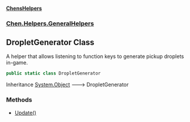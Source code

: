 
#### [ChensHelpers](./index 'index')

### [Chen.Helpers.GeneralHelpers](./ETEQ0RLckShPNesJc2reiw 'Chen.Helpers.GeneralHelpers')

## DropletGenerator Class
A helper that allows listening to function keys to generate pickup droplets in-game.  
```csharp
public static class DropletGenerator
```
Inheritance [System.Object](https://docs.microsoft.com/en-us/dotnet/api/System.Object 'System.Object') &#129106; DropletGenerator  

### Methods
- [Update()](./mgxmyZ+spnGp-QTKcEeCuA 'Chen.Helpers.GeneralHelpers.DropletGenerator.Update()')
